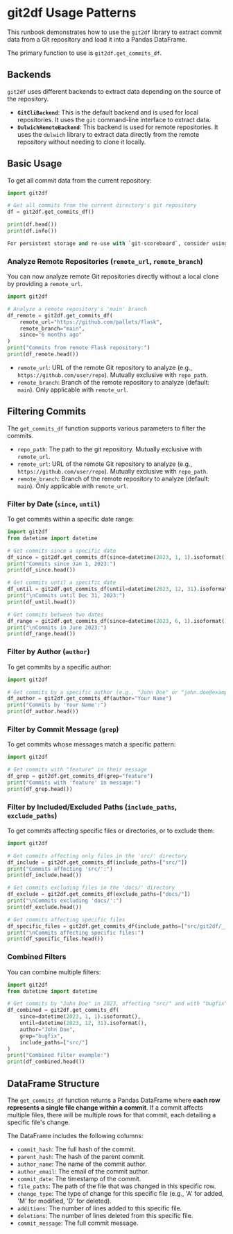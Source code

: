 # git2df Usage Patterns

This runbook demonstrates how to use the `git2df` library to extract commit data from a Git repository and load it into a Pandas DataFrame.

The primary function to use is `git2df.get_commits_df`.

## Backends

`git2df` uses different backends to extract data depending on the source of the repository.

*   **`GitCliBackend`**: This is the default backend and is used for local repositories. It uses the `git` command-line interface to extract data.
*   **`DulwichRemoteBackend`**: This backend is used for remote repositories. It uses the `dulwich` library to extract data directly from the remote repository without needing to clone it locally.

## Basic Usage

To get all commit data from the current repository:

```python
import git2df

# Get all commits from the current directory's git repository
df = git2df.get_commits_df()

print(df.head())
print(df.info())

For persistent storage and re-use with `git-scoreboard`, consider using the `git-df` CLI to extract data to Parquet files.
```

### Analyze Remote Repositories (`remote_url`, `remote_branch`)

You can now analyze remote Git repositories directly without a local clone by providing a `remote_url`.

```python
import git2df

# Analyze a remote repository's 'main' branch
df_remote = git2df.get_commits_df(
    remote_url="https://github.com/pallets/flask",
    remote_branch="main",
    since="6 months ago"
)
print("Commits from remote Flask repository:")
print(df_remote.head())
```

*   `remote_url`: URL of the remote Git repository to analyze (e.g., `https://github.com/user/repo`). Mutually exclusive with `repo_path`.
*   `remote_branch`: Branch of the remote repository to analyze (default: `main`). Only applicable with `remote_url`.

## Filtering Commits

The `get_commits_df` function supports various parameters to filter the commits.

*   `repo_path`: The path to the git repository. Mutually exclusive with `remote_url`.
*   `remote_url`: URL of the remote Git repository to analyze (e.g., `https://github.com/user/repo`). Mutually exclusive with `repo_path`.
*   `remote_branch`: Branch of the remote repository to analyze (default: `main`). Only applicable with `remote_url`.

### Filter by Date (`since`, `until`)

To get commits within a specific date range:

```python
import git2df
from datetime import datetime

# Get commits since a specific date
df_since = git2df.get_commits_df(since=datetime(2023, 1, 1).isoformat())
print("Commits since Jan 1, 2023:")
print(df_since.head())

# Get commits until a specific date
df_until = git2df.get_commits_df(until=datetime(2023, 12, 31).isoformat())
print("\nCommits until Dec 31, 2023:")
print(df_until.head())

# Get commits between two dates
df_range = git2df.get_commits_df(since=datetime(2023, 6, 1).isoformat(), until=datetime(2023, 6, 30).isoformat())
print("\nCommits in June 2023:")
print(df_range.head())
```

### Filter by Author (`author`)

To get commits by a specific author:

```python
import git2df

# Get commits by a specific author (e.g., "John Doe" or "john.doe@example.com")
df_author = git2df.get_commits_df(author="Your Name")
print("Commits by 'Your Name':")
print(df_author.head())
```

### Filter by Commit Message (`grep`)

To get commits whose messages match a specific pattern:

```python
import git2df

# Get commits with "feature" in their message
df_grep = git2df.get_commits_df(grep="feature")
print("Commits with 'feature' in message:")
print(df_grep.head())
```

### Filter by Included/Excluded Paths (`include_paths`, `exclude_paths`)

To get commits affecting specific files or directories, or to exclude them:

```python
import git2df

# Get commits affecting only files in the 'src/' directory
df_include = git2df.get_commits_df(include_paths=["src/"])
print("Commits affecting 'src/':")
print(df_include.head())

# Get commits excluding files in the 'docs/' directory
df_exclude = git2df.get_commits_df(exclude_paths=["docs/"])
print("\nCommits excluding 'docs/':")
print(df_exclude.head())

# Get commits affecting specific files
df_specific_files = git2df.get_commits_df(include_paths=["src/git2df/__init__.py", "src/git2df/backends.py"])
print("\nCommits affecting specific files:")
print(df_specific_files.head())
```

### Combined Filters

You can combine multiple filters:

```python
import git2df
from datetime import datetime

# Get commits by "John Doe" in 2023, affecting "src/" and with "bugfix" in message
df_combined = git2df.get_commits_df(
    since=datetime(2023, 1, 1).isoformat(),
    until=datetime(2023, 12, 31).isoformat(),
    author="John Doe",
    grep="bugfix",
    include_paths=["src/"]
)
print("Combined filter example:")
print(df_combined.head())
```

## DataFrame Structure

The `get_commits_df` function returns a Pandas DataFrame where **each row represents a single file change within a commit**. If a commit affects multiple files, there will be multiple rows for that commit, each detailing a specific file's change.

The DataFrame includes the following columns:

*   `commit_hash`: The full hash of the commit.
*   `parent_hash`: The hash of the parent commit.
*   `author_name`: The name of the commit author.
*   `author_email`: The email of the commit author.
*   `commit_date`: The timestamp of the commit.
*   `file_paths`: The path of the file that was changed in this specific row.
*   `change_type`: The type of change for this specific file (e.g., 'A' for added, 'M' for modified, 'D' for deleted).
*   `additions`: The number of lines added to this specific file.
*   `deletions`: The number of lines deleted from this specific file.
*   `commit_message`: The full commit message.

